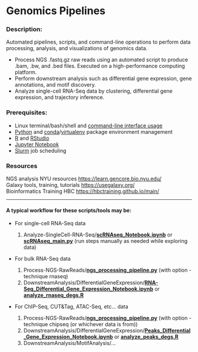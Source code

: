 # Genomics Pipelines  
### Description:  
Automated pipelines, scripts, and command-line operations to perform data processing, analysis, and visualizations of genomics data. 

- Process NGS .fastq.gz raw reads using an automated script to produce .bam, .bw, and .bed files. Executed on a high-performance computing platform.  
- Perform downstream analysis such as differential gene expression, gene annotations, and motif discovery.  
- Analyze single-cell RNA-Seq data by clustering, differential gene expression, and trajectory inference.  
  
### Prerequisites:    
- Linux terminal/bash/shell and <a href="https://ubuntu.com/tutorials/command-line-for-beginners#1-overview">command-line interface usage</a>  
- <a href="https://www.python.org/">Python</a> and <a href="https://docs.conda.io/en/latest/">conda</a>/<a href="https://virtualenv.pypa.io/en/latest/">virtualenv</a> package environment management  
- <a href="https://www.r-project.org/">R</a> and <a href="https://posit.co/downloads/">RStudio</a>  
- <a href="https://docs.jupyter.org/en/latest/">Jupyter Notebook</a>  
- <a href="https://slurm.schedmd.com/overview.html">Slurm</a> job scheduling  
  
### Resources  
NGS analysis NYU resources https://learn.gencore.bio.nyu.edu/  
Galaxy tools, training, tutorials https://usegalaxy.org/  
Bioinformatics Training HBC https://hbctraining.github.io/main/  

___  
 
#### A typical workflow for these scripts/tools may be:  
- For single-cell RNA-Seq data  
  1. Analyze-SingleCell-RNA-Seq/<a href="Analyze-SingleCell-RNA-Seq/scRNAseq_Notebook.ipynb">**scRNAseq_Notebook.ipynb**</a> or <a href="Analyze-SingleCell-RNA-Seq/scRNAseq_main.py">**scRNAseq_main.py**</a> (run steps manually as needed while exploring data)  
- For bulk RNA-Seq data  

  1. Process-NGS-RawReads/<a href="Process-NGS-RawReads/ngs_processing_pipeline.py">**ngs_processing_pipeline.py**</a> (with option -technique rnaseq)  
  2. DownstreamAnalysis/DifferentialGeneExpression/<a href="DownstreamAnalysis/DifferentialGeneExpression/RNA-Seq_Differential_Gene_Expression_Notebook.ipynb">**RNA-Seq_Differential_Gene_Expression_Notebook.ipynb**</a> or <a href="DownstreamAnalysis/DifferentialGeneExpression/analyze_rnaseq_degs.R">**analyze_rnaseq_degs.R**</a>  
  
- For ChIP-Seq, CUT&Tag, ATAC-Seq, etc... data  
  1. Process-NGS-RawReads/<a href="Process-NGS-RawReads/ngs_processing_pipeline.py>Process-NGS-RawReads/ngs_processing_pipeline.py">**ngs_processing_pipeline.py**</a> (with option -technique chipseq (or whichever data is from))  
  2. DownstreamAnalysis/DifferentialGeneExpression/<a href="DownstreamAnalysis/DifferentialGeneExpression/Peaks_Differential_Gene_Expression_Notebook.ipynb">**Peaks_Differential_Gene_Expression_Notebook.ipynb**</a> or <a href="DownstreamAnalysis/DifferentialGeneExpression/analyze_peaks_degs.R">**analyze_peaks_degs.R**</a>
  3. DownstreamAnalysis/MotifAnalysis/...

